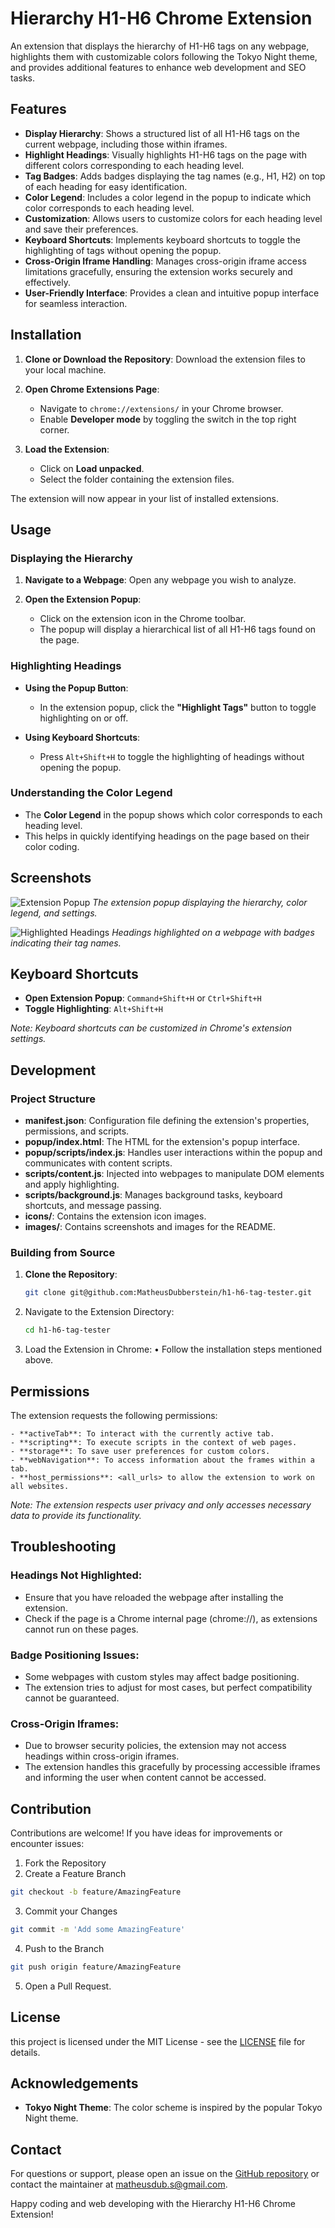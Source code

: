 # Hierarchy H1-H6 Chrome Extension

An extension that displays the hierarchy of H1-H6 tags on any webpage, highlights them with customizable colors following the Tokyo Night theme, and provides additional features to enhance web development and SEO tasks.

## Features

- **Display Hierarchy**: Shows a structured list of all H1-H6 tags on the current webpage, including those within iframes.
- **Highlight Headings**: Visually highlights H1-H6 tags on the page with different colors corresponding to each heading level.
- **Tag Badges**: Adds badges displaying the tag names (e.g., H1, H2) on top of each heading for easy identification.
- **Color Legend**: Includes a color legend in the popup to indicate which color corresponds to each heading level.
- **Customization**: Allows users to customize colors for each heading level and save their preferences.
- **Keyboard Shortcuts**: Implements keyboard shortcuts to toggle the highlighting of tags without opening the popup.
- **Cross-Origin Iframe Handling**: Manages cross-origin iframe access limitations gracefully, ensuring the extension works securely and effectively.
- **User-Friendly Interface**: Provides a clean and intuitive popup interface for seamless interaction.

## Installation

1. **Clone or Download the Repository**: Download the extension files to your local machine.

2. **Open Chrome Extensions Page**:

   - Navigate to `chrome://extensions/` in your Chrome browser.
   - Enable **Developer mode** by toggling the switch in the top right corner.

3. **Load the Extension**:
   - Click on **Load unpacked**.
   - Select the folder containing the extension files.

The extension will now appear in your list of installed extensions.

## Usage

### Displaying the Hierarchy

1. **Navigate to a Webpage**: Open any webpage you wish to analyze.

2. **Open the Extension Popup**:
   - Click on the extension icon in the Chrome toolbar.
   - The popup will display a hierarchical list of all H1-H6 tags found on the page.

### Highlighting Headings

- **Using the Popup Button**:

  - In the extension popup, click the **"Highlight Tags"** button to toggle highlighting on or off.

- **Using Keyboard Shortcuts**:
  - Press `Alt+Shift+H` to toggle the highlighting of headings without opening the popup.

### Understanding the Color Legend

- The **Color Legend** in the popup shows which color corresponds to each heading level.
- This helps in quickly identifying headings on the page based on their color coding.

## Screenshots

![Extension Popup](images/popup.png)
_The extension popup displaying the hierarchy, color legend, and settings._

![Highlighted Headings](images/highlighted-headings.png)
_Headings highlighted on a webpage with badges indicating their tag names._

## Keyboard Shortcuts

- **Open Extension Popup**: `Command+Shift+H` or `Ctrl+Shift+H`
- **Toggle Highlighting**: `Alt+Shift+H`

_Note: Keyboard shortcuts can be customized in Chrome's extension settings._

## Development

### Project Structure

- **manifest.json**: Configuration file defining the extension's properties, permissions, and scripts.
- **popup/index.html**: The HTML for the extension's popup interface.
- **popup/scripts/index.js**: Handles user interactions within the popup and communicates with content scripts.
- **scripts/content.js**: Injected into webpages to manipulate DOM elements and apply highlighting.
- **scripts/background.js**: Manages background tasks, keyboard shortcuts, and message passing.
- **icons/**: Contains the extension icon images.
- **images/**: Contains screenshots and images for the README.

### Building from Source

1. **Clone the Repository**:

   ```bash
   git clone git@github.com:MatheusDubberstein/h1-h6-tag-tester.git
   ```

2. Navigate to the Extension Directory:

   ```bash
   cd h1-h6-tag-tester
   ```

3. Load the Extension in Chrome:
   • Follow the installation steps mentioned above.

## Permissions

The extension requests the following permissions:

    - **activeTab**: To interact with the currently active tab.
    - **scripting**: To execute scripts in the context of web pages.
    - **storage**: To save user preferences for custom colors.
    - **webNavigation**: To access information about the frames within a tab.
    - **host_permissions**: <all_urls> to allow the extension to work on all websites.

_Note: The extension respects user privacy and only accesses necessary data to provide its functionality._

## Troubleshooting

### Headings Not Highlighted:

- Ensure that you have reloaded the webpage after installing the extension.
- Check if the page is a Chrome internal page (chrome://), as extensions cannot run on these pages.

### Badge Positioning Issues:

- Some webpages with custom styles may affect badge positioning.
- The extension tries to adjust for most cases, but perfect compatibility cannot be guaranteed.

### Cross-Origin Iframes:

- Due to browser security policies, the extension may not access headings within cross-origin iframes.
- The extension handles this gracefully by processing accessible iframes and informing the user when content cannot be accessed.

## Contribution

Contributions are welcome! If you have ideas for improvements or encounter issues:

1. Fork the Repository
2. Create a Feature Branch

```bash
git checkout -b feature/AmazingFeature
```

3. Commit your Changes

```bash
git commit -m 'Add some AmazingFeature'
```

4. Push to the Branch

```bash
git push origin feature/AmazingFeature
```

5. Open a Pull Request.

## License

this project is licensed under the MIT License - see the [LICENSE](LICENSE) file for details.

## Acknowledgements

- **Tokyo Night Theme**: The color scheme is inspired by the popular Tokyo Night theme.

## Contact

For questions or support, please open an issue on the [GitHub repository](https://github.com/MatheusDubberstein/h1-h6-tag-tester/issues) or contact the maintainer at matheusdub.s@gmail.com.

Happy coding and web developing with the Hierarchy H1-H6 Chrome Extension!
